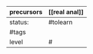 | precursors | [[real anal]] |
| ---------- | ------------- |
| status:    | #tolearn      |
| #tags      |               |
| level      | #             |
